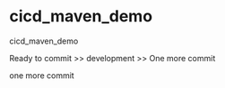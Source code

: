 # cicd_maven_demo
cicd_maven_demo

Ready to commit >> development >> One more commit

one more commit

